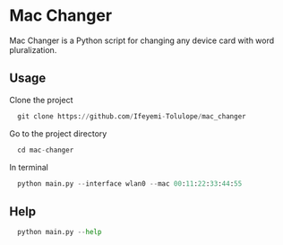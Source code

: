 
# Mac Changer
Mac Changer is a Python script for changing any device card with word pluralization.

## Usage

Clone the project

```python
  git clone https://github.com/Ifeyemi-Tolulope/mac_changer
```

Go to the project directory

```python
  cd mac-changer
```
In terminal
```python
  python main.py --interface wlan0 --mac 00:11:22:33:44:55
```

## Help

```python
  python main.py --help
```
